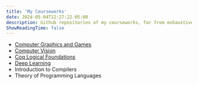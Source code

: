 ```yaml
---
title: 'My Courseworks'
date: 2024-05-04T12:27:22-05:00
description: Github repositories of my courseworks, far from exhaustive.
ShowReadingTime: false
---
```


- [Computer Graphics and Games](https://github.com/allen-liaoo/Computer-Graphics-And-Games)
- [Computer Vision](https://github.com/allen-liaoo/Computer-Vision)
- [Coq Logical Foundations](https://github.com/allen-liaoo/Coq-Logical-Foundations)
- [Deep Learning](https://github.com/allen-liaoo/Deep-Learning)
- Introduction to Compilers
- Theory of Programming Languages